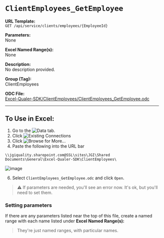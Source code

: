 # `ClientEmployees_GetEmployee`

**URL Template:**  
`GET /api/service/clients/employees/{EmployeeId}`

**Parameters:**  
None

**Excel Named Range(s):**  
None

**Description:**  
No description provided.

**Group (Tag):**  
ClientEmployees

**ODC File:**  
[Excel-Qualer-SDK/ClientEmployees/ClientEmployees_GetEmployee.odc](https://github.com/Johnson-Gage-Inspection-Inc/qualer-sdk-odc/blob/main/Excel-Qualer-SDK/ClientEmployees/ClientEmployees_GetEmployee.odc)

---

To Use in Excel:
---

1. Go to the ![`Data`](https://github.com/user-attachments/assets/da437a70-57b3-4c5b-bb01-4910ece19ed1)
 tab.
3. Click ![Existing Connections](https://github.com/user-attachments/assets/a2f1ed67-b2e0-4c23-ac90-68c870e60289)
4. Click ![`Browse for More...`](https://github.com/user-attachments/assets/8e698494-6865-41e7-b6fa-043aea81809a)
5. Paste the following into the URL bar
```
\\jgiquality.sharepoint.com@SSL\sites\JGI\Shared Documents\General\Excel-Qualer-SDK\ClientEmployees\
```

![image](https://github.com/user-attachments/assets/1e1a8d87-0377-446d-aaf5-d78562991db3)

6. Select `ClientEmployees_GetEmployee.odc` and click `Open`.

> ⚠️ If parameters are needed, you'll see an error now. It's ok, but you'll need to set them.

### Setting parameters
If there are any parameters listed near the top of this file, create a named range with each name listed under **Excel Named Range(s):**
> They're just named ranges, with particular names.
